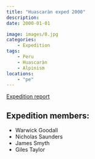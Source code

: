 ```yaml
---
title: "Huascaràn exped 2000"
description: 
date: 2000-01-01

image: images/0.jpg
categories:
    - Expedition
tags:
    - Peru
    - Huascaràn
    - Alpinism
locations:
    - "pe"
---
```


[Expedition report](/documents/huascaran2000.pdf)

## Expedition members:
- Warwick Goodall
- Nicholas Saunders
- James Smyth
- Giles Taylor
